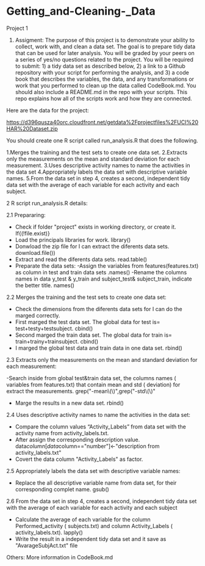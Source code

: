 # Getting_and-Cleaning-_Data
Project 1

1. Assigment:
The purpose of this project is to demonstrate your ability to collect, work with, and clean a data set. 
The goal is to prepare tidy data that can be used for later analysis. You will be graded by your peers 
on a series of yes/no questions related to the project. You will be required to submit: 1) a tidy data 
set as described below, 2) a link to a Github repository with your script for performing the analysis, 
and 3) a code book that describes the variables, the data, and any transformations or work that you 
performed to clean up the data called CodeBook.md. You should also include a README.md in the repo with 
your scripts. This repo explains how all of the scripts work and how they are connected.

Here are the data for the project: 

https://d396qusza40orc.cloudfront.net/getdata%2Fprojectfiles%2FUCI%20HAR%20Dataset.zip 

 You should create one R script called run_analysis.R that does the following. 
 
1.Merges the training and the test sets to create one data set.
2.Extracts only the measurements on the mean and standard deviation for each measurement. 
3.Uses descriptive activity names to name the activities in the data set
4.Appropriately labels the data set with descriptive variable names. 
5.From the data set in step 4, creates a second, independent tidy data set with the average of each variable 
for each activity and each subject.


2 R script run_analysis.R details:

2.1 Prepararing:

- Check if folder "project" exists in working directory, or create it. If{(!file.exist)}
- Load the principals libraries for work. library()
- Donwload the zip file for I can extract the diferents data sets. download.file())
- Extract and read the diferents data sets. read.table()
- Preparate the data sets:
    -Assign the variables from features(features.txt) as column in test and train data sets .names()
    -Rename the columns names in data y_test & y_train and subject_test& subject_train, indicate the better title. names()

2.2 Merges the training and the test sets to create one data set:

- Check the dimensions from the diferents data sets for I can do the marged correctly.
- First marged the test data set. The global data for test is= test+testy+testsubject. cbind()
- Second marged the train data set. The global data for train is= train+trainy+trainsubject. cbind()
- I marged the global test data and train data in one data set. rbind() 

2.3 Extracts only the measurements on the mean and standard deviation for each measurement:

-Search inside from global test&train data set, the columns names ( variables from features.txt) that contain mean and std 
( deviation) for extract the measurements. grep("-mean\\(\\)",grep("-std\\(\\)"
- Marge the results in a new data set. rbind()

2.4 Uses descriptive activity names to name the activities in the data set:

- Compare the column  values “Activity_Labels” from data set with the activity name from activity_labels.txt. 
- After assign the corresponding  description value. data$column[data$column=="number"]<-"description from activity_labels.txt"
- Covert the data column "Activity_Labels" as factor.

2.5 Appropriately labels the data set with descriptive variable names:

- Replace the all descriptive variable name from data set, for their corresponding complet name. gsub()


2.6 From the data set in step 4, creates a second, independent tidy data set with the average of each variable 
for each activity and each subject
 
 -  Calculate the average of each variable for the column Performed_activity ( subjects.txt) and column Activity_Labels 
 ( activity_labels.txt). lapply()
 - Write the result in a independent tidy data set and it save as "AvarageSubjAct.txt" file


Others:
More information in CodeBook.md

